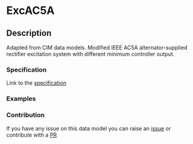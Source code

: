 # ExcAC5A

## Description 

Adapted from CIM data models. Modified IEEE AC5A alternator-supplied rectifier excitation system with different minimum controller output.
### Specification

Link to the [specification](https://smart-data-models.github.io/dataModel.EnergyCIM/ExcAC5A/doc/spec.md)
### Examples
### Contribution

 If you have any issue on this data model you can raise an [issue](https://github.com/smart-data-models/dataModel.EnergyCIM/issues)  or contribute with a [PR](https://github.com/smart-data-models/dataModel.EnergyCIM/pulls)